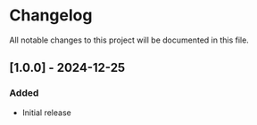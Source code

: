 # Changelog

All notable changes to this project will be documented in this file.

## [1.0.0] - 2024-12-25

### Added

- Initial release
